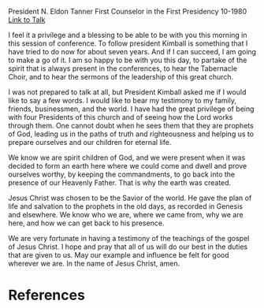 President N. Eldon Tanner
First Counselor in the First Presidency
10-1980
[Link to Talk](https://www.churchofjesuschrist.org/study/general-conference/1980/10/the-blessing-of-a-testimony?lang=eng)

I feel it a privilege and a blessing to be able to be with you this morning in this session of conference. To follow president Kimball is something that I have tried to do now for about seven years. And if I can succeed, I am going to make a go of it. I am so happy to be with you this day, to partake of the spirit that is always present in the conferences, to hear the Tabernacle Choir, and to hear the sermons of the leadership of this great church.

I was not prepared to talk at all, but President Kimball asked me if I would like to say a few words. I would like to bear my testimony to my family, friends, businessmen, and the world. I have had the great privilege of being with four Presidents of this church and of seeing how the Lord works through them. One cannot doubt when he sees them that they are prophets of God, leading us in the paths of truth and righteousness and helping us to prepare ourselves and our children for eternal life.

We know we are spirit children of God, and we were present when it was decided to form an earth here where we could come and dwell and prove ourselves worthy, by keeping the commandments, to go back into the presence of our Heavenly Father. That is why the earth was created.

Jesus Christ was chosen to be the Savior of the world. He gave the plan of life and salvation to the prophets in the old days, as recorded in Genesis and elsewhere. We know who we are, where we came from, why we are here, and how we can get back to his presence.

We are very fortunate in having a testimony of the teachings of the gospel of Jesus Christ. I hope and pray that all of us will do our best in the duties that are given to us. May our example and influence be felt for good wherever we are. In the name of Jesus Christ, amen.

# References
